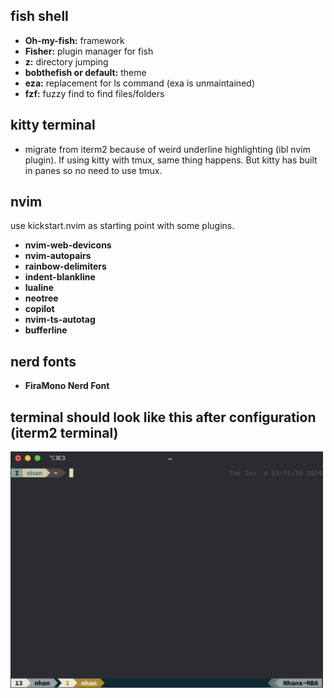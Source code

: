 ## fish shell

- **Oh-my-fish:** framework
- **Fisher:** plugin manager for fish
- **z:** directory jumping
- **bobthefish or default:** theme
- **eza:** replacement for ls command (exa is unmaintained)
- **fzf:** fuzzy find to find files/folders

## kitty terminal

- migrate from iterm2 because of weird underline highlighting (ibl nvim plugin). If using kitty with tmux, same thing happens. But kitty has built in panes so no need to use tmux.

## nvim

use kickstart.nvim as starting point with some plugins.

- **nvim-web-devicons**
- **nvim-autopairs**
- **rainbow-delimiters**
- **indent-blankline**
- **lualine**
- **neotree**
- **copilot**
- **nvim-ts-autotag**
- **bufferline**

## nerd fonts

- **FiraMono Nerd Font**

## terminal should look like this after configuration (iterm2 terminal)

[<img src="./images/img.jpg" width="500"/>]()
